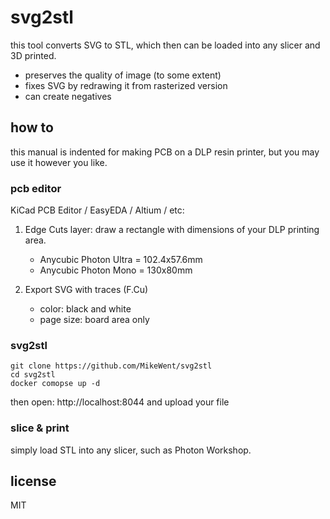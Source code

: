 # svg2stl
this tool converts SVG to STL, which then can be loaded into any slicer and 3D printed.
- preserves the quality of image (to some extent)
- fixes SVG by redrawing it from rasterized version
- can create negatives

## how to
this manual is indented for making PCB on a DLP resin printer, but you may use it however you like.

### pcb editor
KiCad PCB Editor / EasyEDA / Altium / etc:

1. 
    Edge Cuts layer: draw a rectangle with dimensions of your DLP printing area.
    - Anycubic Photon Ultra = 102.4x57.6mm
    - Anycubic Photon Mono = 130x80mm

2.
    Export SVG with traces (F.Cu)
    - color: black and white
    - page size: board area only

### svg2stl
```console
git clone https://github.com/MikeWent/svg2stl
cd svg2stl
docker comopse up -d
```

then open: http://localhost:8044 and upload your file

### slice & print
simply load STL into any slicer, such as Photon Workshop.

## license
MIT
